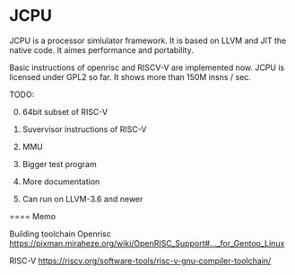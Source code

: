 JCPU
====

JCPU is a processor simlulator framework. It is based on LLVM and JIT the native code. It aimes performance and portability.

Basic instructions of openrisc and RISCV-V are implemented now.
JCPU is licensed under GPL2 so far.
It shows more than 150M insns / sec.


TODO:

0) 64bit subset of RISC-V

1) Suvervisor instructions of RISC-V

2) MMU

3) Bigger test program

4) More documentation

5) Can run on LLVM-3.6 and newer

==== Memo

Building toolchain
Openrisc https://pixman.miraheze.org/wiki/OpenRISC_Support#..._for_Gentoo_Linux

RISC-V https://riscv.org/software-tools/risc-v-gnu-compiler-toolchain/
